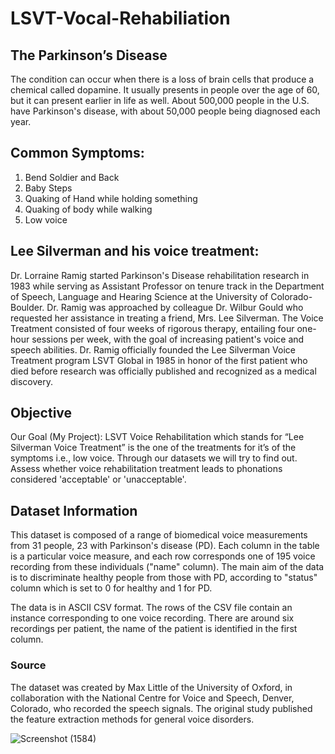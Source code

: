# LSVT-Vocal-Rehabiliation
## The Parkinson’s Disease

The condition can occur when there is a loss of brain cells that produce a chemical called dopamine. It usually presents in people over the age of 60, but it can present earlier in life as well. About 500,000 people in the U.S. have Parkinson's disease, with about 50,000 people being diagnosed each year. 

## Common Symptoms: 
1. Bend Soldier and Back 
2. Baby Steps 
3. Quaking of Hand while holding something 
4. Quaking of body while walking 
5. Low voice 

## Lee Silverman and his voice treatment:
Dr. Lorraine Ramig started Parkinson's Disease rehabilitation research in 1983 while serving as Assistant Professor on tenure track in the Department of Speech, Language and Hearing Science at the University of Colorado-Boulder. Dr. Ramig was approached by colleague Dr. Wilbur Gould who requested her assistance in treating a friend, Mrs. Lee Silverman. The Voice Treatment consisted of four weeks of rigorous therapy, entailing four one-hour sessions per week, with the goal of increasing patient's voice and speech abilities. Dr. Ramig officially founded the Lee Silverman Voice Treatment program LSVT Global in 1985 in honor of the first patient who died before research was officially published and recognized as a medical discovery.

## Objective
Our Goal (My Project): LSVT Voice Rehabilitation which stands for “Lee Silverman Voice Treatment” is the one of the treatments for it’s of the symptoms i.e., low voice. Through our datasets we will try to find out. Assess whether voice rehabilitation treatment leads to phonations considered 'acceptable' or 'unacceptable'.

## Dataset Information
This dataset is composed of a range of biomedical voice measurements from 31 people, 23 with Parkinson's disease (PD). Each column in the table is a particular voice measure, and each row corresponds one of 195 voice recording from these individuals ("name" column). The main aim of the data is to discriminate healthy people from those with PD, according to "status" column which is set to 0 for healthy and 1 for PD.

The data is in ASCII CSV format. The rows of the CSV file contain an instance corresponding to one voice recording. There are around six recordings per patient, the name of the patient is identified in the first column.

### Source
The dataset was created by Max Little of the University of Oxford, in collaboration with the National Centre for Voice and Speech, Denver, Colorado, who recorded the speech signals. The original study published the feature extraction methods for general voice disorders.

![Screenshot (1584)](https://user-images.githubusercontent.com/73738414/142862332-b815e0c5-4eab-4ac1-adcf-9ebeeb0a81be.png)


